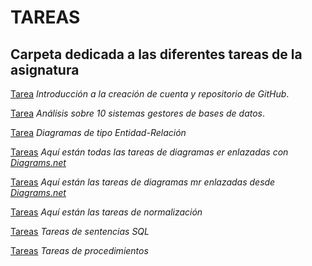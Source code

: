 # TAREAS
## **Carpeta dedicada a las diferentes tareas de la asignatura**

[Tarea](Tarea1/REPOSITORIO.pdf)  *Introducción a la creación de cuenta y repositorio de GitHub*.

[Tarea](Tarea2/Readme.md)  *Análisis sobre 10 sistemas gestores de bases de datos*. 

[Tarea](Tarea3/Readme.md) *Diagramas de tipo Entidad-Relación*  

[Tareas](Tareas-Diagramas-ER/Readme.md) *Aquí están todas las tareas de diagramas er enlazadas con [Diagrams.net](https://www.diagrams.net/)*  

[Tareas](Tareas-Diagramas-mr/Readme.md) *Aquí están las tareas de diagramas mr enlazadas desde [Diagrams.net](https://www.diagrams.net/)*  

[Tareas](Tareas-Normalización/Readme.md) *Aquí están las tareas de normalización*  

[Tareas](Tareas-SQL/Readme.md) *Tareas de sentencias SQL*  

[Tareas](Tareas-procedimientos/README.md) *Tareas de procedimientos*

